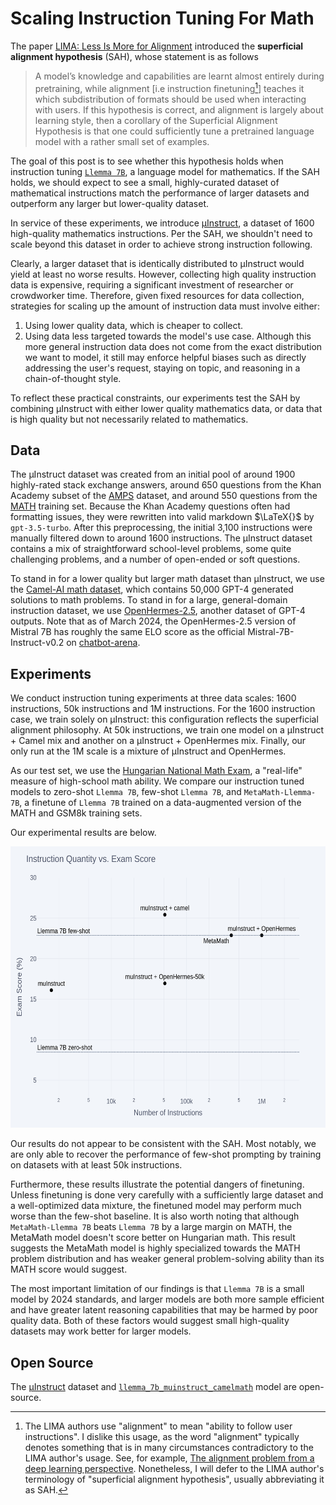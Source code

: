 # Scaling Instruction Tuning For Math
The paper [LIMA: Less Is More for Alignment](https://arxiv.org/abs/2305.11206) introduced the **superficial alignment hypothesis** (SAH), whose statement is as follows 
> A model’s knowledge and capabilities are learnt almost entirely during pretraining, while alignment [i.e instruction finetuning[^1]] teaches it which subdistribution of formats should be used when interacting with users. If this hypothesis is correct, and alignment is largely about learning style, then a corollary of the Superficial Alignment Hypothesis is that one could sufficiently tune a pretrained language model with a rather small set of examples.

The goal of this post is to see whether this hypothesis holds when instruction tuning [`Llemma 7B`](https://huggingface.co/EleutherAI/llemma_7b), a language model for mathematics. If the SAH holds, we should expect to see a small, highly-curated dataset of mathematical instructions match the performance of larger datasets and outperform any larger but lower-quality dataset. 

In service of these experiments, we introduce [μInstruct](https://huggingface.co/datasets/EleutherAI/muInstruct), a dataset of 1600 high-quality mathematics instructions. Per the SAH, we shouldn't need to scale beyond this dataset in order to achieve strong instruction following. 

Clearly, a larger dataset that is identically distributed to μInstruct would yield at least no worse results. However, collecting high quality instruction data is expensive, requiring a significant investment of researcher or crowdworker time. Therefore, given fixed resources for data collection, strategies for scaling up the amount of instruction data must involve either:
1. Using lower quality data, which is cheaper to collect. 
2. Using data less targeted towards the model's use case. Although this more general instruction data does not come from the exact distribution we want to model, it still may enforce helpful biases such as directly addressing the user's request, staying on topic, and reasoning in a chain-of-thought style. 

To reflect these practical constraints, our experiments test the SAH by combining μInstruct with either lower quality mathematics data, or data that is high quality but not necessarily related to mathematics.

## Data
The μInstruct dataset was created from an initial pool of around 1900 highly-rated stack exchange answers, around 650 questions from the Khan Academy subset of the [AMPS](https://github.com/hendrycks/math) dataset, and around 550 questions from the [MATH](https://github.com/hendrycks/math) training set. Because the Khan Academy questions often had formatting issues, they were rewritten into valid markdown $\LaTeX{}$ by `gpt-3.5-turbo`. After this preprocessing, the initial 3,100 instructions were manually filtered down to around 1600 instructions. The μInstruct dataset contains a mix of straightforward school-level problems, some quite challenging problems, and a number of open-ended or soft questions. 

To stand in for a lower quality but larger math dataset than μInstruct, we use the [Camel-AI math dataset](https://huggingface.co/datasets/camel-ai/math), which contains 50,000 GPT-4 generated solutions to math problems. To stand in for a large, general-domain instruction dataset, we use [OpenHermes-2.5](https://huggingface.co/datasets/teknium/OpenHermes-2.5), another dataset of GPT-4 outputs. Note that as of March 2024, the OpenHermes-2.5 version of Mistral 7B has roughly the same ELO score as the official Mistral-7B-Instruct-v0.2 on [chatbot-arena](https://chat.lmsys.org/?arena). 

## Experiments

We conduct instruction tuning experiments at three data scales: 1600 instructions, 50k instructions and 1M instructions. For the 1600 instruction case, we train solely on μInstruct: this configuration reflects the superficial alignment philosophy. At 50k instructions, we train one model on a μInstruct + Camel mix and another on a μInstruct + OpenHermes mix. Finally, our only run at the 1M scale is a mixture of μInstruct and OpenHermes. 

As our test set, we use the [Hungarian National Math Exam](https://huggingface.co/datasets/keirp/hungarian_national_hs_finals_exam), a "real-life" measure of high-school math ability. We compare our instruction tuned models to zero-shot `Llemma 7B`, few-shot `Llemma 7B`, and `MetaMath-Llemma-7B`, a finetune of `Llemma 7B` trained on a data-augmented version of the MATH and GSM8k training sets. 

Our experimental results are below. 

<img src="assets/results2.png" alt="alt text" width="600" height="450"/>

Our results do not appear to be consistent with the SAH. Most notably, we are only able to recover the performance of few-shot prompting by training on datasets with at least 50k instructions. 

Furthermore, these results illustrate the potential dangers of finetuning. Unless finetuning is done very carefully with a sufficiently large dataset and a well-optimized data mixture, the finetuned model may perform much worse than the few-shot baseline. It is also worth noting that although `MetaMath-Llemma 7B` beats `Llemma 7B` by a large margin on MATH, the MetaMath model doesn't score better on Hungarian math. This result suggests the MetaMath model is highly specialized towards the MATH problem distribution and has weaker general problem-solving ability than its MATH score would suggest. 

The most important limitation of our findings is that `Llemma 7B` is a small model by 2024 standards, and larger models are both more sample efficient and have greater latent reasoning capabilities that may be harmed by poor quality data. Both of these factors would suggest small high-quality datasets may work better for larger models. 

## Open Source

The [μInstruct](https://huggingface.co/datasets/EleutherAI/muInstruct) dataset and [`llemma_7b_muinstruct_camelmath`](https://huggingface.co/EleutherAI/llemma_7b_muinstruct_camelmath) model are open-source. 

[^1]: The LIMA authors use "alignment" to mean "ability to follow user instructions". I dislike this usage, as the word "alignment" typically denotes something that is in many circumstances contradictory to the LIMA author's usage. See, for example, [The alignment problem from a deep learning perspective](https://arxiv.org/abs/2209.00626). Nonetheless, I will defer to the LIMA author's terminology of "superficial alignment hypothesis", usually abbreviating it as SAH. 
